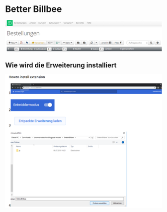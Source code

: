 # Better Billbee
![Preview](https://github.com/iMaxxx/BetterBillbee/blob/master/Preview.png)


## Wie wird die Erweiterung installiert 
![Howto Install](https://github.com/iMaxxx/BetterBillbee/blob/master/Howto.png)

